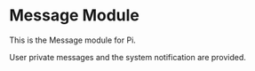 Message Module
==============

This is the Message module for Pi.

User private messages and the system notification are provided.